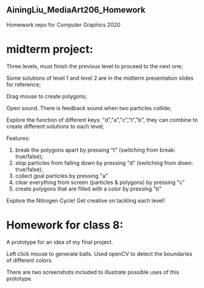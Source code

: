 ## AiningLiu_MediaArt206_Homework
 Homework repo for Computer Graphics 2020
# midterm project: 
Three levels, must finish the previous level to proceed to the next one;

Some solutions of level 1 and level 2 are in the midterm presentation slides for reference;

Drag mouse to create polygons;

Open sound. There is feedback sound when two particles collide;

Explore the function of different keys: "d","a","c","t","b", they can combine to create different solutions to each level;

Features:
1) break the polygons apart by pressing "t" (switching from break: true/false); 
2) stop particles from falling down by pressing "d" (switching from down: true/false);
3) collect goal particles by pressing "a"
4) clear everything from screen (particles & polygons) by pressing "c"
5) create polygons that are filled with a color by pressing "b"

Explore the Nitrogen Cycle! Get creative on tackling each level!
# Homework for class 8:
A prototype for an idea of my final project.

Left click mouse to generate balls. Used openCV to detect the boundaries of different colors.

There are two screenshots included to illustrate possible uses of this prototype.

